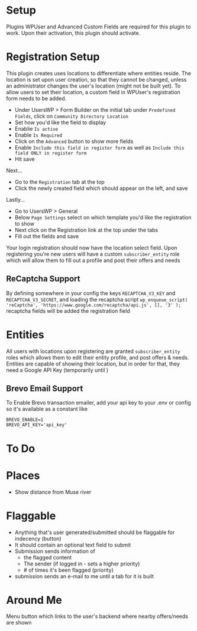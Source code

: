 Setup
====

Plugins WPUser and Advanced Custom Fields are required for this plugin to work. Upon their activation, this plugin should activate.

Registration Setup
====

This plugin creates uses locations to differentiate where entities reside. The location is set upon user creation, so that they cannot be changed, unless an administrator changes the user's location (might not be built yet). To allow users to set their location, a custom field in WPUser's registration form needs to be added.

- Under UsersWP > Form Builder on the initial tab under `Predefined Fields`, click on `Community Directory Location`
- Set how you'd like the field to display
- Enablie `Is active`
- Enable `Is Required`
- Click on the `Advanced` button to show more fields
- Enable `Include this field in register form` as well as `Include this field ONLY in register form`
- Hit save

Next…

- Go to the `Registration` tab at the top
- Click the newly created field which should appear on the left, and save

Lastly…

- Go to UsersWP > General
- Below `Page Settings` select on which template you'd like the registration to show
- Next click on the Registration link at the top under the tabs
- Fill out the fields and save

Your login registration should now have the location select field. Upon registering you're new users will have a custom `subscriber_entity` role which will allow them to fill out a profile and post their offers and needs

ReCaptcha Support
-----
By defining somewhere in your config the keys `RECAPTCHA_V3_KEY` and `RECAPTCHA_V3_SECRET`, and loading the recaptcha script `wp_enqueue_script( 'reCaptcha', 'https://www.google.com/recaptcha/api.js', [], '3' );` recaptcha fields will be added the registration field


Entities
====
All users with locations upon registering are granted `subscriber_entity` roles which allows them to edit their entity profile, and post offers & needs. Entities are capable of showing their location, but in order for that, they need a Google API Key (temporarily until )

Brevo Email Support
---
To Enable Brevo transaction emailer, add your api key to your .env or config so it's available as a constant like

```.env
BREVO_ENABLE=1
BREVO_API_KEY='api_key'
```


To Do
=====

# Places
- Show distance from Muse river

# Flaggable
- Anything that's user generated/submitted should be flaggable for indecency (button)
- It should contain an optional text field to submit
- Submission sends information of
    + the flagged content
    + The sender (if logged in - sets a higher priority)
    + \# of times it's been flagged (priority)
- submission sends an e-mail to me until a tab for it is built

# Around Me

Menu button which links to the user's backend where nearby offers/needs are shown

